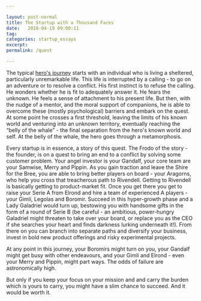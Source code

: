 ```yaml
---

layout: post-normal
title: The Startup with a Thousand Faces
date:   2018-04-19 09:00:11
tag: 
categories: startup_essays
excerpt: 
permalink: /quest

---
```




The typical [hero's journey](https://en.wikipedia.org/wiki/Hero%27s_journey) starts with an individual who is living a sheltered, particularly unremarkable life. This life is interrupted by a calling - to go on an adventure or to resolve a conflict. His first instinct is to refuse the calling. He wonders whether he is fit to adequately answer it. He fears the unknown. He feels a sense of attachment to his present life.  But then, with the nudge of a mentor, and the moral support of companions, he is able to overcome these (mostly psychological) barriers and embark on the quest. At some point he crosses a first threshold, leaving the limits of his known world and venturing into an unknown territory, eventually reaching the “belly of the whale” - the final separation from the hero's known world and self. At the belly of the whale, the hero goes through a metamorphosis. 

Every startup is in essence, a story of this quest. The Frodo of the story -  the founder, is on a quest to bring an end to a conflict by solving some customer problem. Your angel investor is your Gandalf, your core team are your Samwise, Merry and Pippin. As you gain traction and leave the Shire for the Bree, you are able to bring better players on board - your Aragorns, who help you cross that treacherous path to Rivendell. Getting to Rivendell is basically getting to product-market fit. Once you get there you get to raise your Serie A from Elrond and hire a team of experienced A players - your Gimli, Legolas and Boromir. Succeed in this hyper-growth phase and a Lady Galadriel would turn up, bestowing you with handsome gifts in the form of a round of Serie B (be careful - an ambitious, power-hungry Galadriel might threaten to take over your board, or replace you as the CEO if she searches your heart and finds darkness lurking underneath it!). From there on you can branch into separate paths and diversify your business, invest in bold new product offerings and risky experimental projects. 

At any point in this journey, your Boromirs might turn on you, your Gandalf might get busy with other endeavours, and your Gimli and Elrond - even your Merry and Pippin, might part ways.  The odds of failure are astronomically high. 

But only if you keep your focus on your mission and and carry the burden which is yours to carry, you might have a slim chance to succeed. And it would be worth it. 

